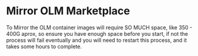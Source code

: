 # Mirror OLM Marketplace

To Mirror the OLM container images will require SO MUCH space, like 350 - 400G aprox, so ensure you have enough space before you start, if not the process will fail eventually and you will need to restart this process, and it takes some hours to complete.
